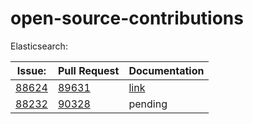 # open-source-contributions

Elasticsearch:

| Issue: | Pull Request | Documentation |
| --- | --- | --- |
| [88624](https://github.com/elastic/elasticsearch/issues/88624) | [89631](https://github.com/elastic/elasticsearch/pull/89631) | [link](https://www.elastic.co/guide/en/elasticsearch/reference/current/paginate-search-results.html) |
| [88232](https://github.com/elastic/elasticsearch/issues/88232) | [90328](https://github.com/elastic/elasticsearch/pull/90328) | pending |






